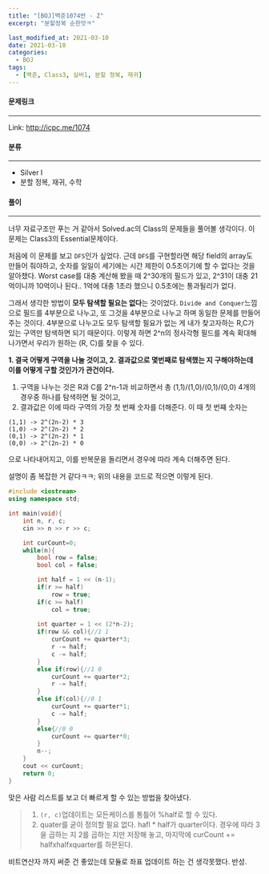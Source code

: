 ```yaml
---
title: "[BOJ]백준1074번 - Z"
excerpt: "분할정복 순한맛ㅋ"

last_modified_at: 2021-03-10
date: 2021-03-10
categories:
  - BOJ
tags:
  - [백준, Class3, 실버1, 분할 정복, 재귀]
---
```


#### 문제링크

---

Link: <http://icpc.me/1074>



#### 분류

---

+ Silver I
+ 분할 정복, 재귀, 수학



#### 풀이

---

너무 자료구조만 푸는 거 같아서 Solved.ac의 Class의 문제들을 풀어볼 생각이다.
이 문제는 Class3의 Essential문제이다.



처음에 이 문제를 보고 `DFS`인가 싶었다. 근데 `DFS`를 구현할라면 해당 field의 array도 만들어 줘야하고, 숫자를 일일이 세기에는 시간 제한이 0.5초이기에 할 수 없다는 것을 알아챘다.  Worst case를 대충 계산해 봤을 때 2^30개의 필드가 있고, 2^31이 대충 21억이니까 10억이나 된다.. 1억에 대충 1초라 했으니 0.5초에는 통과될리가 없다.



그래서 생각한 방법이 **모두 탐색할 필요는 없다**는 것이었다. `Divide and Conquer`느낌으로 필드를 4부분으로 나누고, 또 그것을 4부분으로 나누고 하며 동일한 문제를 만들어 주는 것이다.  4부분으로 나누고도 모두 탐색할 필요가 없는 게 내가 찾고자하는 R,C가 있는 구역만 탐색하면 되기 때문이다. 이렇게 하면 2^n의 정사각형 필드를 계속 확대해 나가면서 우리가 원하는 (R, C)를 찾을 수 있다.



**1. 결국 어떻게 구역을 나눌 것이고,  2. 결과값으로 몇번째로 탐색했는 지 구해야하는데 이를 어떻게 구할 것인가가 관건이다.** 

1. 구역을 나누는 것은 R과 C를 2^n-1과 비교하면서 총 (1,1)/(1,0)/(0,1)/(0,0) 4개의 경우중 하나를 탐색하면 될 것이고, 
2. 결과값은 이에 따라 구역의 가장 첫 번째 숫자를 더해준다. 
   이 때 첫 번쨰 숫자는

```
(1,1) -> 2^(2n-2) * 3
(1,0) -> 2^(2n-2) * 2
(0,1) -> 2^(2n-2) * 1
(0,0) -> 2^(2n-2) * 0
```

으로 나타내어지고, 이를 반복문을 돌리면서 경우에 따라 계속 더해주면 된다.



설명이 좀 복잡한 거 같다ㅋㅋ;  위의 내용을 코드로 적으면 이렇게 된다.

```cpp
#include <iostream>
using namespace std;

int main(void){
    int n, r, c;
    cin >> n >> r >> c;

    int curCount=0;
    while(n){
        bool row = false;
        bool col = false;

        int half = 1 << (n-1);
        if(r >= half)
            row = true;
        if(c >= half)
            col = true;
        
        int quarter = 1 << (2*n-2);
        if(row && col){//1 1
            curCount += quarter*3;
            r -= half;
            c -= half;
        }
        else if(row){//1 0
            curCount += quarter*2;
            r -= half;
        }
        else if(col){//0 1
            curCount += quarter*1;
            c -= half;
        }
        else{//0 0
            curCount += quarter*0;
        }
        n--;
    }
    cout << curCount;
    return 0;
}
```



맞은 사람 리스트를 보고 더 빠르게 할 수 있는 방법을 찾아냈다.

> 1. `(r, c)`업데이트는 모든케이스를 통틀어 %half로 할 수 있다.
> 2. quater를 굳이 정의할 필요 없다. hafl * half가 quarter이다. 
>    경우에 따라 3을 곱하는 지 2를 곱하는 지만 저장해 놓고, 마지막에 curCount += halfxhalfxquarter를 하믄된다.





비트연산자 까지 써준 건 좋았는데 모듈로 좌표 업데이트 하는 건 생각못했다. 반성.
